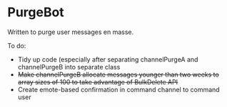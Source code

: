 # PurgeBot
Written to purge user messages en masse.

To do:
- Tidy up code (especially after separating channelPurgeA and channelPurgeB into separate class
- ~~Make channelPurgeB allocate messages younger than two weeks to array sizes of 100 to take advantage of BulkDelete API~~
- Create emote-based confirmation in command channel to command user
